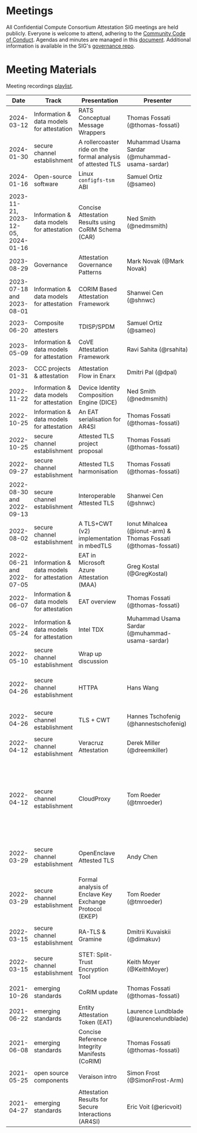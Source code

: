 # Meetings

All Confidential Compute Consortium Attestation SIG meetings are held publicly.
Everyone is welcome to attend, adhering to the [Community Code of Conduct](https://github.com/confidential-computing/governance/blob/master/code-of-conduct.md).
Agendas and minutes are managed in this [document](https://docs.google.com/document/d/1NkiS78knPhDO0vA9ElS-bQOHNu783gGPdmTEbbOoOOU/).
Additional information is available in the SIG's [governance repo](https://github.com/CCC-Attestation/governance#community-discussions-and-how-to-contribute).


# Meeting Materials

Meeting recordings [playlist](https://www.youtube.com/playlist?list=PLmfkUJc39uMhZsNGmpx-qD-uCoQyMglIp).


| Date | Track | Presentation | Presenter | Materials |
| --- | --- | --- | --- | --- |
| 2024-03-12 | Information & data models for attestation | RATS Conceptual Message Wrappers | Thomas Fossati (@thomas-fossati) | <ul><li>[slides](materials/ThomasFossati_CMW.pdf)</li></ul> |
| 2024-01-30 | secure channel establishment | A rollercoaster ride on the formal analysis of attested TLS | Muhammad Usama Sardar (@muhammad-usama-sardar) | <ul><li>[slides](materials/MuhammadUsamaSardar_Formal_RA-TLS.pdf)</li></ul> |
| 2024-01-16 | Open-source software | Linux `configfs-tsm` ABI | Samuel Ortiz (@sameo) | <ul><li>[slides](materials/SamuelOrtiz_LinuxKernelAttestationABI.pdf)</li></ul> |
| 2023-11-21, 2023-12-05, 2024-01-16 | Information & data models for attestation | Concise Attestation Results using CoRIM Schema (CAR) | Ned Smith (@nedmsmith) | <ul><li>[slides](materials/NedSmith_CAR.pdf)</li></ul> |
| 2023-08-29 | Governance | Attestation Governance Patterns | Mark Novak (@Mark Novak) | <ul><li>[slides](materials/MarkNovak_Attestation_Governance_Patterns.pdf)</li></ul> |
| 2023-07-18 and 2023-08-01 | Information & data models for attestation | CORIM Based Attestation Framework | Shanwei Cen (@shnwc) | <ul><li>[slides](materials/ShanweiCen_CORIM_based_Attestation_Framework.pdf)</li></ul> |
| 2023-06-20 | Composite attesters | TDISP/SPDM | Samuel Ortiz (@sameo) | <ul><li>[slides](materials/SamuelOrtiz_TDISP-SPDM.pdf)</li></ul> |
| 2023-05-09 | Information & data models for attestation | CoVE Attestation Framework | Ravi Sahita (@rsahita) | <ul><li>[slides](materials/RaviSahita_CoVE_2023-05-09.pdf)</li></ul> |
| 2023-01-31 | CCC projects & attestation | Attestation Flow in Enarx | Dmitri Pal (@dpal) | <ul><li>[slides](materials/DmitriPal_Enarx_2023-01-31.pdf)</li></ul> |
| 2022-11-22 | Information & data models for attestation | Device Identity Composition Engine (DICE) | Ned Smith (@nedmsmith) | <ul><li>[slides](materials/NedSmith_DICE_2022-11-22.pdf)</li></ul> |
| 2022-10-25 | Information & data models for attestation | An EAT serialisation for AR4SI | Thomas Fossati (@thomas-fossati) | <ul><li>[slides](materials/ThomasFossati_AR4SI+EAT.pdf)</li></ul> |
| 2022-10-25 | secure channel establishment | Attested TLS project proposal | Thomas Fossati (@thomas-fossati) | <ul><li>[slides](materials/ThomasFossati_TLS_attestation_project.pdf)</li></ul> |
| 2022-09-27 | secure channel establishment | Attested TLS harmonisation | Thomas Fossati (@thomas-fossati) | <ul><li>[slides](materials/ThomasFossati_TLSAttest_harmonise.pdf)</li></ul> |
| 2022-08-30 and 2022-09-13 | secure channel establishment | Interoperable Attested TLS | Shanwei Cen (@shnwc) | <ul><li>[slides](materials/ShanweiCen_Interoperable_ATLS.pdf)</li></ul> |
| 2022-08-02 | secure channel establishment | A TLS+CWT (v2) implementation in mbedTLS | Ionut Mihalcea (@ionut-arm) & Thomas Fossati (@thomas-fossati) | <ul><li>[slides](materials/IonutMihalcea_TLS-CWT++.pdf)</li></ul> |
| 2022-06-21 and 2022-07-05 | Information & data models for attestation | EAT in Microsoft Azure Attestation (MAA) | Greg Kostal (@GregKostal) | <ul><li>[slides](materials/GregKostal_EAT_in_MAA.pdf)</li></ul> |
| 2022-06-07 | Information & data models for attestation | EAT overview | Thomas Fossati (@thomas-fossati) | <ul><li>[slides](materials/ThomasFossati_EAT_overview.pdf)</li></ul> |
| 2022-05-24 | Information & data models for attestation | Intel TDX | Muhammad Usama Sardar (@muhammad-usama-sardar) | <ul><li>[slides](https://www.researchgate.net/publication/360861674_Presentation_Formats_for_Attestation_in_Intel_TDX)</li><li>[paper](https://www.researchgate.net/publication/351699567_Demystifying_Attestation_in_Intel_Trust_Domain_Extensions_via_Formal_Verification)</li></ul> |
| 2022-05-10 | secure channel establishment | Wrap up discussion | | <ul><li>[slides](materials/ThomasFossati_SCE+Attest.pdf)</li></ul> |
| 2022-04-26 | secure channel establishment | HTTPA | Hans Wang | <ul><li>[slides](materials/HansWang_HTTPA1.pdf)</li><li>[APNIC blog](https://blog.apnic.net/2022/01/17/httpa-seeks-to-improve-https-trust-issues/)</li><li>[paper](https://arxiv.org/pdf/2110.07954.pdf)</li></ul> |
| 2022-04-26 | secure channel establishment | TLS + CWT | Hannes Tschofenig (@hannestschofenig) | <ul><li>[slides](materials/HannesTschofenig_TLS-CWT.pdf)</li><li>[IETF draft](https://datatracker.ietf.org/doc/draft-tschofenig-tls-cwt/)</li></ul> |
| 2022-04-12 | secure channel establishment | Veracruz Attestation | Derek Miller (@dreemkiller) | <ul><li>[slides](materials/DerekMiller_Veracruz.pdf)</li></ul> |
| 2022-04-12 | secure channel establishment | CloudProxy | Tom Roeder (@tmroeder) | <ul><li>[original technical report for CloudProxy](https://www2.eecs.berkeley.edu/Pubs/TechRpts/2013/EECS-2013-135.html)</li><li>[datalog-based guard code](https://github.com/jlmucb/cloudproxy/blob/master/go/tao/datalog_guard.go#L40)</li><li>[listener code](https://github.com/jlmucb/cloudproxy/blob/master/go/tao/listener.go#L27)</li></ul> |
| 2022-03-29 | secure channel establishment | OpenEnclave Attested TLS | Andy Chen | <ul><li>[slides](materials/AndyChen_AttestedTLS.pdf)</li><li>[sample code](https://github.com/openenclave/openenclave/tree/master/samples/attested_tls)</li></ul> |
| 2022-03-29 | secure channel establishment | Formal analysis of Enclave Key Exchange Protocol (EKEP) | Tom Roeder (@tmroeder) | <ul><li>[ProVerif model](https://github.com/google/ekep-analysis)</li><li>[protocol spec](https://asylo.dev/docs/concepts/ekep.html)</li></ul> |
| 2022-03-15 | secure channel establishment | RA-TLS & Gramine | Dmitrii Kuvaiskii (@dimakuv) | <ul><li>[slides](materials/DmitriiKuvaiskii_RA-TLS.pdf)</li><li>[docs](https://graminereadthedocs.io/en/latest/attestation.html#mid-level-ra-tls-interface)</li></ul> |
| 2022-03-15 | secure channel establishment | STET: Split-Trust Encryption Tool | Keith Moyer (@KeithMoyer) | <ul><li>[slide](materials/KeithMoyer_STET.pdf)</li><li>[code](https://github.com/GoogleCloudPlatform/stet)</li></ul> |
| 2021-10-26 | emerging standards | CoRIM update | Thomas Fossati (@thomas-fossati) | <ul><li>[slides](materials/ThomasFossati_CoRIM_update.pdf)</li></ul> |
| 2021-06-22 | emerging standards | Entity Attestation Token (EAT) | Laurence Lundblade (@laurencelundblade) | <ul><li>[slides](materials/LaurenceLundblade_EAT.pdf)</li></ul> |
| 2021-06-08 | emerging standards | Concise Reference Integrity Manifests (CoRIM) | Thomas Fossati (@thomas-fossati) | <ul><li>[slides](materials/ThomasFossati_CoRIM.pdf)</li></ul> |
| 2021-05-25 | open source components | Veraison intro | Simon Frost (@SimonFrost-Arm) | <ul><li>[slides](materials/SimonFrost_Veraison.pdf)</li></ul> |
| 2021-04-27 | emerging standards | Attestation Results for Secure Interactions (AR4SI)| Eric Voit (@ericvoit) | <ul><li>[slides](materials/EricVoit_AttestationResults.pdf)</li></ul> |
